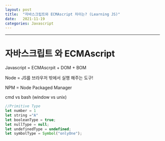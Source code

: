 ```yaml
---
layout: post
title:  "자바스크립트와 ECMAscript 차이는? (Learning JS)"
date:   2021-11-19
categories: Javascript
---
```

---

# 자바스크립트 와 ECMAscript 

Javascript = ECMAscrpit + DOM + BOM

Node = JS를 브라우저 밖에서 실행 해주는 도구!

NPM = Node Packaged Manager

cmd vs bash (window vs unix)

```javascript
//Primitive Type
let number = 1
let string ="A"
let booleanType = true;
let nullType = null;
let undefinedType = undefined;
let symbolType = Symbol("onlyOne");
```

 
